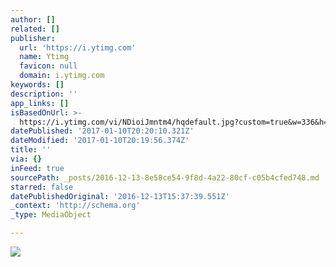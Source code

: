 ```yaml
---
author: []
related: []
publisher:
  url: 'https://i.ytimg.com'
  name: Ytimg
  favicon: null
  domain: i.ytimg.com
keywords: []
description: ''
app_links: []
isBasedOnUrl: >-
  https://i.ytimg.com/vi/NDioiJmntm4/hqdefault.jpg?custom=true&w=336&h=188&stc=true&jpg444=true&jpgq=90&sp=68&sigh=c71AYSJsqNrbO5yi2DfV9nC9xu4
datePublished: '2017-01-10T20:20:10.321Z'
dateModified: '2017-01-10T20:19:56.374Z'
title: ''
via: {}
inFeed: true
sourcePath: _posts/2016-12-13-8e58ce54-9f8d-4a22-80cf-c05b4cfed748.md
starred: false
datePublishedOriginal: '2016-12-13T15:37:39.551Z'
_context: 'http://schema.org'
_type: MediaObject

---
```

<article style=""><img src="https://i.ytimg.com/vi/NDioiJmntm4/hqdefault.jpg?custom=true&amp;w=336&amp;h=188&amp;stc=true&amp;jpg444=true&amp;jpgq=90&amp;sp=68&amp;sigh=c71AYSJsqNrbO5yi2DfV9nC9xu4" /></article>